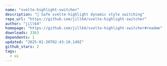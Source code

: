 ```yaml
---
name: "svelte-highlight-switcher"
description: "📍 Safe svelte-highlight dynamic style switching"
repo_url: "https://github.com/jill64/svelte-highlight-switcher"
author: "jill64"
homepage: "https://github.com/jill64/svelte-highlight-switcher#readme"
downloads: 3363
dependents: 1
updated: "2025-01-20T02:43:10.149Z"
github_stars: 2
tags: 
  - ui
---
```


